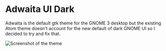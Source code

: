 # Adwaita UI Dark
Adwaita is the default gtk theme for the GNOME 3 desktop but the existing Atom theme doesn't account for the new default of dark GNOME UI so I decided to try and fix that.

![Screenshot of the theme](http://i.imgur.com/k2UiXtZ.png)
